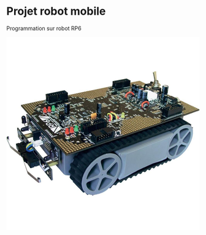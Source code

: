 # Projet robot mobile
Programmation sur robot RP6

<p align="center" ><img src="RP6.jpg" alt="Screenshot"/></p>


